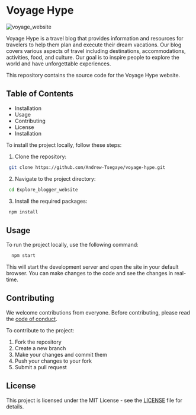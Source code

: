 # Voyage Hype

![voyage_website](https://i.imgur.com/lj7vGBL.png)

Voyage Hype is a travel blog that provides information and resources for travelers to help them plan and execute their dream vacations. Our blog covers various aspects of travel including destinations, accommodations, activities, food, and culture. Our goal is to inspire people to explore the world and have unforgettable experiences.

This repository contains the source code for the Voyage Hype website.

## Table of Contents
- Installation
- Usage
- Contributing
- License
- Installation

To install the project locally, follow these steps:

1. Clone the repository:
```bash
 git clone https://github.com/Andrew-Tsegaye/voyage-hype.git
```

2. Navigate to the project directory:
```bash
 cd Explore_blogger_website
```

3. Install the required packages:
```bash
 npm install
```
## Usage

To run the project locally, use the following command:

```bash
  npm start
```

This will start the development server and open the site in your default browser. You can make changes to the code and see the changes in real-time.

## Contributing
We welcome contributions from everyone. Before contributing, please read the [code of conduct](https://github.com/probot/template/blob/master/CODE_OF_CONDUCT.md).

To contribute to the project:

1. Fork the repository
2. Create a new branch
3. Make your changes and commit them
4. Push your changes to your fork
5. Submit a pull request

## License
This project is licensed under the MIT License - see the [LICENSE](https://opensource.org/license/mit/) file for details.


